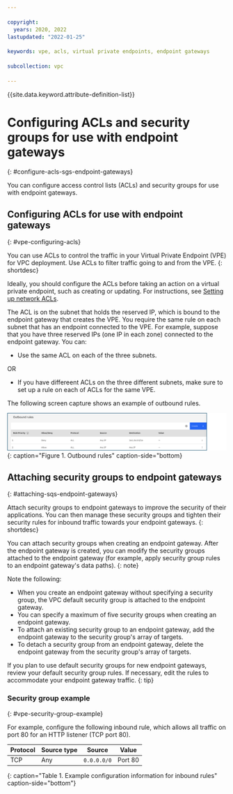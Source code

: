 ```yaml
---

copyright:
  years: 2020, 2022
lastupdated: "2022-01-25"

keywords: vpe, acls, virtual private endpoints, endpoint gateways

subcollection: vpc

---
```


{{site.data.keyword.attribute-definition-list}}

# Configuring ACLs and security groups for use with endpoint gateways
{: #configure-acls-sgs-endpoint-gateways}

You can configure access control lists (ACLs) and security groups for use with endpoint gateways.

## Configuring ACLs for use with endpoint gateways
{: #vpe-configuring-acls}

You can use ACLs to control the traffic in your Virtual Private Endpoint (VPE) for VPC deployment. Use ACLs to filter traffic going to and from the VPE.
{: shortdesc}

Ideally, you should configure the ACLs before taking an action on a virtual private endpoint, such as creating or updating. For instructions, see [Setting up network ACLs](/docs/vpc?topic=vpc-using-acls#using-acls).

The ACL is on the subnet that holds the reserved IP, which is bound to the endpoint gateway that creates the VPE. You require the same rule on each subnet that has an endpoint connected to the VPE. For example, suppose that you have three reserved IPs (one IP in each zone) connected to the endpoint gateway. You can:

* Use the same ACL on each of the three subnets.

OR

* If you have differeent ACLs on the three different subnets, make sure to set up a rule on each of ACLs for the same VPE. 

The following screen capture shows an example of outbound rules.

![Outbound rules](/images/vpe-outbound-rules.png "Outbound rules"){: caption="Figure 1. Outbound rules" caption-side="bottom}

## Attaching security groups to endpoint gateways
{: #attaching-sqs-endpoint-gateways}

Attach security groups to endpoint gateways to improve the security of their applications. You can then manage these security groups and tighten their security rules for inbound traffic towards your endpoint gateways.
{: shortdesc}

You can attach security groups when creating an endpoint gateway. After the endpoint gateway is created, you can modify the security groups attached to the endpoint gateway (for example, apply security group rules to an endpoint gateway's data paths).
{: note}

Note the following:

* When you create an endpoint gateway without specifying a security group, the VPC default security group is attached to the endpoint gateway.
* You can specify a maximum of five security groups when creating an endpoint gateway.
* To attach an existing security group to an endpoint gateway, add the endpoint gateway to the security group's array of targets.
* To detach a security group from an endpoint gateway, delete the endpoint gateway from the security group's array of targets. 

If you plan to use default security groups for new endpoint gateways, review your default security group rules. If necessary, edit the rules to accommodate your endpoint gateway traffic.
{: tip}   

### Security group example 
{: #vpe-security-group-example}

For example, configure the following inbound rule, which allows all traffic on port 80 for an HTTP listener (TCP port 80).

| Protocol | Source type | Source | Value |
|-----------|------|------|-------|
| TCP | Any | `0.0.0.0/0` | Port 80 |
{: caption="Table 1. Example configuration information for inbound rules" caption-side="bottom"}
